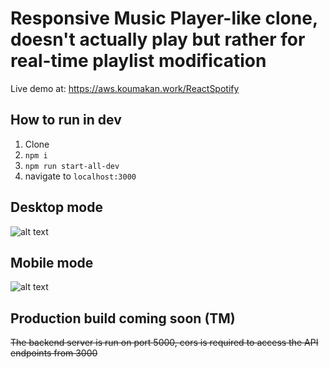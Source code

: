 # Responsive Music Player-like clone, doesn't actually play but rather for real-time playlist modification
Live demo at: https://aws.koumakan.work/ReactSpotify

## How to run in dev
1. Clone
2. `npm i`
3. `npm run start-all-dev`
4. navigate to `localhost:3000`

## Desktop mode
![alt text](https://i.imgur.com/IMTxWEv.png "Preview")

## Mobile mode
![alt text](https://i.imgur.com/zh4eMjZ.png "Preview")

## Production build coming soon (TM)
~~The backend server is run on port 5000, cors is required to access the API endpoints from 3000~~

